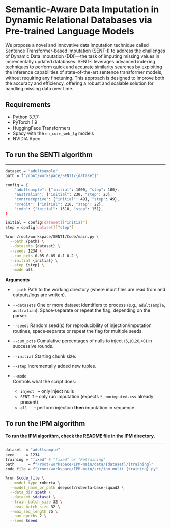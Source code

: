 # Semantic-Aware Data Imputation in Dynamic Relational Databases via Pre-trained Language Models

We propose a novel and innovative data imputation technique called Sentence Transformer-based Imputation (SENT-I) to address the challenges of Dynamic Data Imputation (DDI)—the task of imputing missing values in incrementally updated databases. SENT-I leverages advanced indexing techniques to perform quick and accurate similarity searches by exploiting the inference capabilities of state-of-the-art sentence transformer models, without requiring any finetuning. This approach is designed to improve both the accuracy and efficiency, offering a robust and scalable solution for handling missing data over time.


## Requirements

* Python 3.7.7
* PyTorch 1.9
* HuggingFace Transformers
* Spacy with the ``en_core_web_lg`` models
* NVIDIA Apex

## To run the SENTI algorithm
____________________________________________________________________
```bash
dataset = "adultsample"
path = f"/root/workspace/SENTI/{dataset}"

config = {
    "adultsample": {"initial": 1000, "step": 100},
    "australian": {"initial": 230, "step": 23},
    "contraceptive": {"initial": 491, "step": 49},
    "credit": {"initial": 218, "step": 22},
    "imdb": {"initial": 1510, "step": 151},
}

initial = config[dataset]["initial"]
step = config[dataset]["step"]

%run /root/workspace/SENTI/Code/main.py \
  --path {path} \
  --datasets {dataset} \
  --seeds 1234 \
  --cum_pcts 0.05 0.05 0.1 0.2 \
  --initial {initial} \
  --step {step} \
  --mode all
```
**Arguments**

- `--path`  Path to the working directory (where input files are read from and outputs/logs are written).

- `--datasets`  One or more dataset identifiers to process (e.g., `adultsample`, `australian`). Space‑separate or repeat the flag, depending on the parser.

- `--seeds`  Random seed(s) for reproducibility of injection/imputation routines, space‑separate or repeat the flag for multiple seeds.

- `--cum_pcts`  Cumulative percentages of nulls to inject (`5`,`10`,`20`,`40`) in successive rounds.

- `--initial` Starting chunk size.

- `--step`  Incrementally added new tuples.

- `--mode`  
  Controls what the script does:  
  - `inject`   – only inject nulls  
  - `SENT-I` – only run imputation (expects `*_nonimputed.csv` already present)  
  - `all`     – perform injection **then** imputation in sequence

## To run the IPM algorithm

**To run the IPM algorithm, check the README file in the IPM directory.**
____________________________________________________________________
```bash
dataset  = "adultsample"
seed     = 1234
training = "fixed" # "fixed" or "Retraining"
path      = f"/root/workspace/IPM-main/data/{dataset}/{training}"
code_file = f"/root/workspace/IPM-main/src/ipm_multi_{training}.py"

%run $code_file \
  --model_type roberta \
  --model_name_or_path deepset/roberta-base-squad2 \
  --data_dir $path \
  --dataset $dataset \
  --train_batch_size 32 \
  --eval_batch_size 32 \
  --max_seq_length 75 \
  --num_epochs 2 \
  --seed $seed

```
